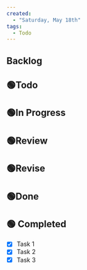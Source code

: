 ```yaml
---
created:
  - "Saturday, May 18th"
tags:
  - Todo
---
```


## Backlog

## 🟢Todo

## 🟢In Progress

## 🟢Review

## 🟢Revise

## 🟢Done

## 🟢 Completed

- [x] Task 1
- [x] Task 2
- [x] Task 3
